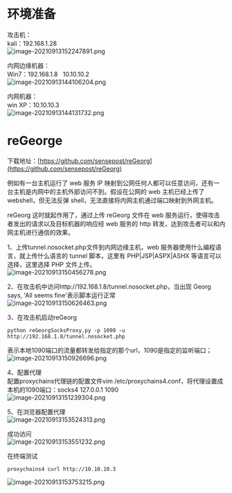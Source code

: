 
# 环境准备
攻击机：<br />kali：192.168.1.28<br />![image-20210913152247891.png](./assets/1655878405919-892eff96-e15d-4fce-a3de-d9a8c67375ee.png)

内网边缘机器：<br />Win7：192.168.1.8   10.10.10.2<br />![image-20210913144106204.png](./assets/1655878413898-a877d649-9daa-482d-a569-5c7fea40a303.png)

内网机器：<br />win XP：10.10.10.3<br />![image-20210913144131732.png](./assets/1655878421915-9229c3d0-8871-4f0d-9604-789af42ff2b1.png)


# reGeorge
下载地址：[https://github.com/sensepost/reGeorg](https://github.com/sensepost/reGeorg)

例如有一台主机运行了 web 服务 IP 映射到公网任何人都可以任意访问，还有一台主机是内网中的主机外部访问不到。假设在公网的 web 主机已经上传了 webshell，但无法反弹 shell，无法直接将内网主机通过端口映射到外网主机。

reGeorg 这时就起作用了，通过上传 reGeorg 文件在 web 服务运行，使得攻击者发出的请求以及目标机器的响应经 web 服务的 http 转发，达到攻击者可以和内网主机进行通信的效果。

1、上传tunnel.nosocket.php文件到内网边缘主机，web 服务器使用什么编程语言，就上传什么语言的 tunnel 脚本，这里有 PHP|JSP|ASPX|ASHX 等语言可以选择，这里选择 PHP 文件上传。<br />![image-20210913150456278.png](./assets/1655878441103-feaf1ca5-6258-4221-936a-a4b32e6b965a.png)

2、在攻击机中访问http://192.168.1.8/tunnel.nosocket.php，当出现 Georg says, 'All seems fine'表示脚本运行正常<br />![image-20210913150626463.png](./assets/1655878447382-83eb58f3-a5aa-460c-bc37-47a7cf56a93f.png)

3、在攻击机启动reGeorg
```
python reGeorgSocksProxy.py -p 1090 -u http://192.168.1.8/tunnel.nosocket.php
```
表示本地1090端口的流量都转发给指定的那个url，1090是指定的监听端口；<br />![image-20210913150926696.png](./assets/1655878455719-157a514f-3d31-4591-8c43-27ca462c1eb3.png)

4、配置代理<br />配置proxychains代理链的配置文件vim /etc/proxychains4.conf，将代理设置成本机的1090端口：socks4 127.0.0.1 1090<br />![image-20210913151239304.png](./assets/1655878469831-707c39c1-d1a6-4e8a-b449-a1d4469350e8.png)

5、在浏览器配置代理<br />![image-20210913153524313.png](./assets/1655878474340-009b1714-e0b0-451b-863e-933a950c05ae.png)

成功访问<br />![image-20210913153551232.png](./assets/1655878478402-bf7dfc8d-5b5e-43f0-b066-786233f63941.png)

在终端测试
```
proxychains4 curl http://10.10.10.3
```
![image-20210913153753215.png](./assets/1655878487145-28b1b15c-b78b-4eca-b5f7-6ec4d05ad8c8.png)
